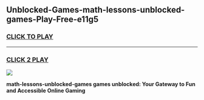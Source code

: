 
## Unblocked-Games-math-lessons-unblocked-games-Play-Free-e11g5
<h3>
<a href="https://premium76.site?title=math-lessons-unblocked-games&ref=10A">CLICK TO PLAY</a></h3>
<hr>

<h3>
<a href="https://premium76.site?title=math-lessons-unblocked-games&ref=10A">CLICK 2 PLAY</a>
  
</h3>

<a href="https://premium76.site?title=math-lessons-unblocked-games&ref=10A"><img src="https://clearcache.store/games.png"></a>


**math-lessons-unblocked-games games unblocked: Your Gateway to Fun and Accessible Online Gaming**
